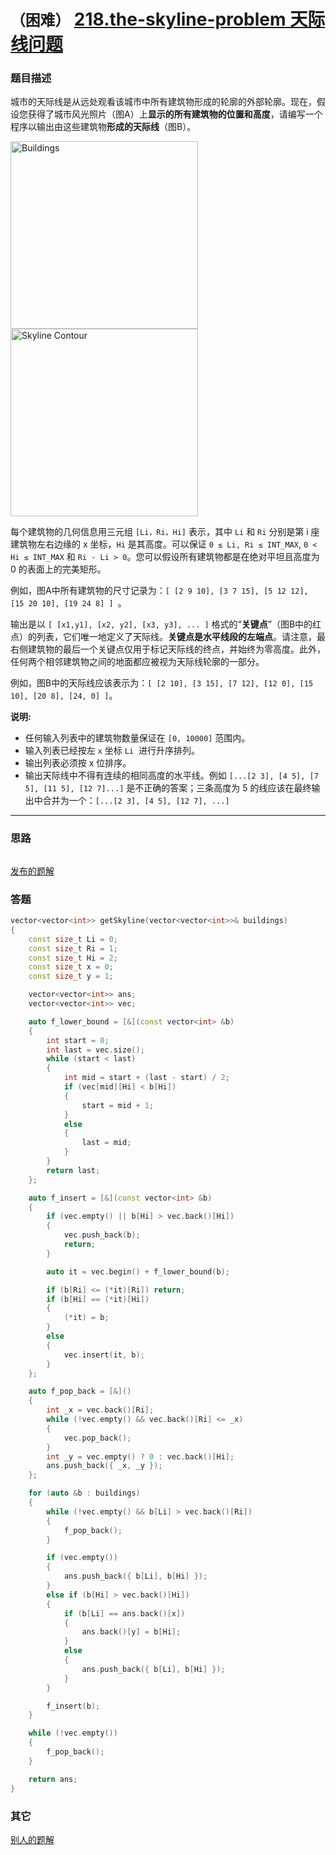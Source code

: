 # `（困难）` [218.the-skyline-problem 天际线问题](https://leetcode-cn.com/problems/the-skyline-problem/)

### 题目描述
<p>城市的天际线是从远处观看该城市中所有建筑物形成的轮廓的外部轮廓。现在，假设您获得了城市风光照片（图A）上<strong>显示的所有建筑物的位置和高度</strong>，请编写一个程序以输出由这些建筑物<strong>形成的天际线</strong>（图B）。</p>

<p><a href="/static/images/problemset/skyline1.jpg"><img style="width: 300px;" src="https://assets.leetcode-cn.com/aliyun-lc-upload/uploads/2018/10/22/skyline1.png" alt="Buildings"> </a> <a href="/static/images/problemset/skyline2.jpg"> <img style="width: 300px;" src="https://assets.leetcode-cn.com/aliyun-lc-upload/uploads/2018/10/22/skyline2.png" alt="Skyline Contour"> </a></p>

<p>每个建筑物的几何信息用三元组&nbsp;<code>[Li，Ri，Hi]</code> 表示，其中 <code>Li</code> 和 <code>Ri</code> 分别是第 i 座建筑物左右边缘的 x 坐标，<code>Hi</code> 是其高度。可以保证&nbsp;<code>0 ≤ Li, Ri ≤ INT_MAX</code>,&nbsp;<code>0 &lt; Hi ≤ INT_MAX</code> 和 <code>Ri - Li &gt; 0</code>。您可以假设所有建筑物都是在绝对平坦且高度为 0 的表面上的完美矩形。</p>

<p>例如，图A中所有建筑物的尺寸记录为：<code>[ [2 9 10], [3 7 15], [5 12 12], [15 20 10], [19 24 8] ] </code>。</p>

<p>输出是以&nbsp;<code>[ [x1,y1], [x2, y2], [x3, y3], ... ]</code> 格式的“<strong>关键点</strong>”（图B中的红点）的列表，它们唯一地定义了天际线。<strong>关键点是水平线段的左端点</strong>。请注意，最右侧建筑物的最后一个关键点仅用于标记天际线的终点，并始终为零高度。此外，任何两个相邻建筑物之间的地面都应被视为天际线轮廓的一部分。</p>

<p>例如，图B中的天际线应该表示为：<code>[ [2 10], [3 15], [7 12], [12 0], [15 10], [20 8], [24, 0] ]</code>。</p>

<p><strong>说明:</strong></p>

<ul>
	<li>任何输入列表中的建筑物数量保证在 <code>[0, 10000]</code>&nbsp;范围内。</li>
	<li>输入列表已经按左&nbsp;<code>x</code> 坐标&nbsp;<code>Li</code>&nbsp; 进行升序排列。</li>
	<li>输出列表必须按 x 位排序。</li>
	<li>输出天际线中不得有连续的相同高度的水平线。例如 <code>[...[2 3], [4 5], [7 5], [11 5], [12 7]...]</code> 是不正确的答案；三条高度为 5 的线应该在最终输出中合并为一个：<code>[...[2 3], [4 5], [12 7], ...]</code></li>
</ul>


---
### 思路
```
```

[发布的题解](https://leetcode-cn.com/problems/the-skyline-problem/solution/218-by-ikaruga/)

### 答题
``` C++
vector<vector<int>> getSkyline(vector<vector<int>>& buildings)
{
	const size_t Li = 0;
	const size_t Ri = 1;
	const size_t Hi = 2;
	const size_t x = 0;
	const size_t y = 1;

	vector<vector<int>> ans;
	vector<vector<int>> vec;

	auto f_lower_bound = [&](const vector<int> &b)
	{
		int start = 0;
		int last = vec.size();
		while (start < last)
		{
			int mid = start + (last - start) / 2;
			if (vec[mid][Hi] < b[Hi])
			{
				start = mid + 1;
			}
			else
			{
				last = mid;
			}
		}
		return last;
	};

	auto f_insert = [&](const vector<int> &b)
	{
		if (vec.empty() || b[Hi] > vec.back()[Hi])
		{
			vec.push_back(b);
			return;
		}

		auto it = vec.begin() + f_lower_bound(b);

		if (b[Ri] <= (*it)[Ri]) return;
		if (b[Hi] == (*it)[Hi])
		{
			(*it) = b;
		}
		else
		{
			vec.insert(it, b);
		}
	};

	auto f_pop_back = [&]()
	{
		int _x = vec.back()[Ri];
		while (!vec.empty() && vec.back()[Ri] <= _x)
		{
			vec.pop_back();
		}
		int _y = vec.empty() ? 0 : vec.back()[Hi];
		ans.push_back({ _x, _y });
	};

	for (auto &b : buildings)
	{
		while (!vec.empty() && b[Li] > vec.back()[Ri])
		{
			f_pop_back();
		}

		if (vec.empty())
		{
			ans.push_back({ b[Li], b[Hi] });
		}
		else if (b[Hi] > vec.back()[Hi])
		{
			if (b[Li] == ans.back()[x])
			{
				ans.back()[y] = b[Hi];
			}
			else
			{
				ans.push_back({ b[Li], b[Hi] });
			}
		}

		f_insert(b);
	}

	while (!vec.empty())
	{
		f_pop_back();
	}

	return ans;
}
```

### 其它
[别人的题解](https://leetcode-cn.com/problems/the-skyline-problem/solution/218tian-ji-xian-wen-ti-sao-miao-xian-fa-by-ivan_al/)

